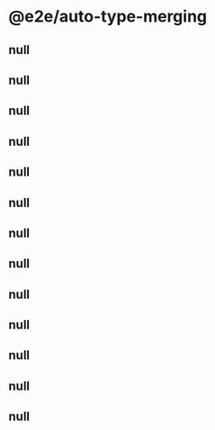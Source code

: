 # @e2e/auto-type-merging

## null

## null

## null

## null

## null

## null

## null

## null

## null

## null

## null

## null

## null
